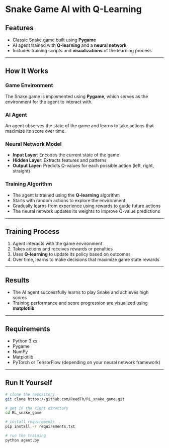 # Snake Game AI with Q-Learning

## Features

- Classic Snake game built using **Pygame**  
- AI agent trained with **Q-learning** and a **neural network**  
- Includes training scripts and **visualizations** of the learning process  

---

## How It Works

### Game Environment  
The Snake game is implemented using **Pygame**, which serves as the environment for the agent to interact with.

### AI Agent  
An agent observes the state of the game and learns to take actions that maximize its score over time.

### Neural Network Model  
- **Input Layer**: Encodes the current state of the game  
- **Hidden Layer**: Extracts features and patterns  
- **Output Layer**: Predicts Q-values for each possible action (left, right, straight)

### Training Algorithm  
- The agent is trained using the **Q-learning** algorithm  
- Starts with random actions to explore the environment  
- Gradually learns from experience using rewards to guide future actions  
- The neural network updates its weights to improve Q-value predictions  

---

## Training Process

1. Agent interacts with the game environment  
2. Takes actions and receives rewards or penalties  
3. Uses **Q-learning** to update its policy based on outcomes  
4. Over time, learns to make decisions that maximize game state rewards  

---

## Results

- The AI agent successfully learns to play Snake and achieves high scores  
- Training performance and score progression are visualized using **matplotlib**  

---

## Requirements

- Python 3.xx 
- Pygame  
- NumPy  
- Matplotlib  
- PyTorch or TensorFlow (depending on your neural network framework)

---

## Run It Yourself 

```bash
# clone the repository
git clone https://github.com/ReedTh/RL_snake_game.git

# get in the right directory
cd RL_snake_game

# install requirements
pip install -r requirements.txt

# run the training
python agent.py
